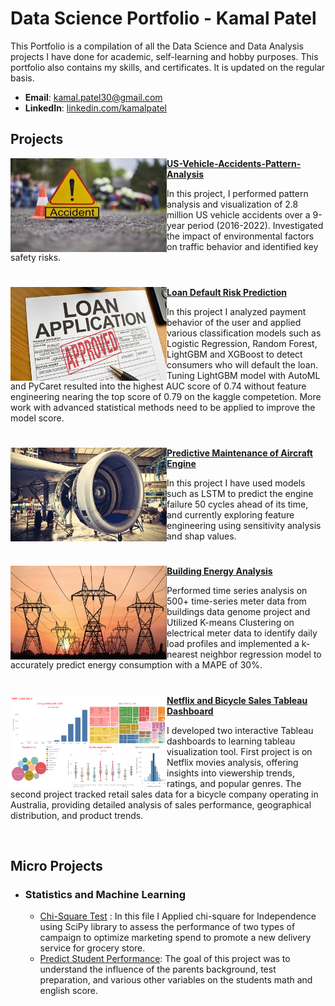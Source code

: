# Data Science Portfolio - Kamal Patel

This Portfolio is a compilation of all the Data Science and Data Analysis projects I have done for academic, self-learning and hobby purposes. This portfolio also contains my skills, and certificates. It is updated on the regular basis.

- **Email**: [kamal.patel30@gmail.com](kamal.patel30@gmail.com)
- **LinkedIn**: [linkedin.com/kamalpatel](https://www.linkedin.com/in/kamalpatel/)

## Projects

<img align="left" width="250" height="150" src="https://github.com/kkratos/data-science-portfolio/blob/main/Images/accidents.png"> **[ US-Vehicle-Accidents-Pattern-Analysis](https://github.com/kkratos/US-Vehicle-Accidents-Pattern-Analysis)**

In this project, I performed pattern analysis and visualization of 2.8 million US vehicle accidents over a 9-year period (2016-2022). Investigated the impact of environmental factors on traffic behavior and identified key safety risks.

#

<img align="left" width="250" height="150" src="https://github.com/kkratos/data-science-portfolio/blob/main/Images/loan.jpg"> **[Loan Default Risk Prediction](https://github.com/kkratos/Loan-Default-Risk-Prediction)**

In this project I analyzed payment behavior of the user and applied various classification models such as Logistic Regression, Random Forest, LightGBM and XGBoost to detect consumers who will default the loan. Tuning LightGBM model with AutoML and PyCaret resulted into the highest AUC score of 0.74 without feature engineering nearing the top score of 0.79 on the kaggle competetion. More work with advanced statistical methods need to be applied to improve the model score.

#

<img align="left" width="250" height="150" src="https://github.com/kkratos/data-science-portfolio/blob/main/Images/airplane.jpeg"> **[Predictive Maintenance of Aircraft Engine](https://github.com/kkratos/Predictive-Maintenance-of-Aircraft-Engine)**

In this project I have used models such as LSTM to predict the engine failure 50 cycles ahead of its time, and currently exploring feature engineering using sensitivity analysis and shap values.

#

<img align="left" width="250" height="150" src="https://github.com/kkratos/data-science-portfolio/blob/main/Images/electricity.png"> **[Building Energy Analysis](https://github.com/kkratos/Building-Energy-Analysis)**

Performed time series analysis on 500+ time-series meter data from buildings data genome project and Utilized K-means Clustering on electrical meter data to identify daily load profiles and implemented a k-nearest neighbor regression model to accurately predict energy consumption with a MAPE of 30%.

#

<img align="left" width="250" height="150" src="https://github.com/kkratos/data-science-portfolio/blob/main/Images/dashboard.png"> **[Netflix and Bicycle Sales Tableau Dashboard](https://public.tableau.com/app/profile/kamalpatel/vizzes)**

I developed two interactive Tableau dashboards to learning tableau visualization tool. First project is on Netflix movies analysis, offering insights into viewership trends, ratings, and popular genres. The second project tracked retail sales data for a bicycle company operating in Australia, providing detailed analysis of sales performance, geographical distribution, and product trends.

<br />

## Micro Projects

- ### Statistics and Machine Learning
  - [Chi-Square Test](https://github.com/kkratos/Assessing-Campaign-Performance-Using-Chi-Square-Test/blob/main/Chi-Square-Test.ipynb) : In this file I Applied chi-square for Independence using SciPy library to assess the performance of two types of campaign to optimize marketing spend to promote a new delivery service for grocery store.
  - [Predict Student Performance](https://github.com/kkratos/Predict-Student-Performance): The goal of this project was to understand the influence of the parents background, test preparation, and various other variables on the students math and english score.
